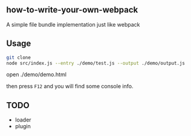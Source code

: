 ## how-to-write-your-own-webpack

A simple file bundle implementation just like webpack

## Usage

```bash
git clone 
node src/index.js --entry ./demo/test.js --output ./demo/output.js
```
open ./demo/demo.html

then press ```F12``` and you will find some console info.

## TODO
* loader
* plugin